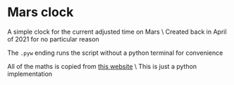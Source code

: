 # Mars clock

A simple clock for the current adjusted time on Mars \\
Created back in April of 2021 for no particular reason

The `.pyw` ending runs the script without a python terminal for convenience

All of the maths is copied from [this website](http://marsclock.com/) \\
This is just a python implementation

